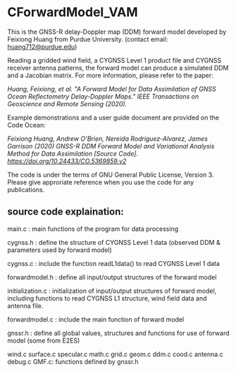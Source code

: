 # CForwardModel_VAM
This is the GNSS-R delay-Doppler map (DDM) forward model developed by Feixiong Huang from Purdue University. (contact email: huang712@purdue.edu)

Reading a gridded wind field, a CYGNSS Level 1 product file and CYGNSS receiver antenna patterns, the forward model can produce a simulated DDM and a Jacobian matrix. For more information, please refer to the paper:

*Huang, Feixiong, et al. "A Forward Model for Data Assimilation of GNSS Ocean Reflectometry Delay-Doppler Maps." IEEE Transactions on Geoscience and Remote Sensing (2020).*

Example demonstrations and a user guide document are provided on the Code Ocean:

*Feixiong Huang, Andrew O’Brien, Nereida Rodriguez-Alvarez, James Garrison (2020) GNSS-R DDM Forward Model and Variational Analysis Method for Data Assimilation [Source Code]. https://doi.org/10.24433/CO.5369859.v2*

The code is under the terms of GNU General Public License, Version 3. Please give approriate reference when you use the code for any publications.

## source code explaination: 

main.c : main functions of the program for data processing 

cygnss.h : define the structure of CYGNSS Level 1 data (observed DDM & parameters used by forward model)

cygnss.c : include the function readL1data() to read CYGNSS Level 1 data

forwardmodel.h : define all input/output structures of the forward model

initialization.c : initialization of input/output structures of forward model, including functions to read CYGNSS L1 structure, wind field data and antenna file.

forwardmodel.c : include the main function of forward model 

gnssr.h : define all global values, structures and functions for use of forward model (some from E2ES)

wind.c surface.c specular.c math.c grid.c geom.c ddm.c cood.c antenna.c debug.c GMF.c: functions defined by gnssr.h
